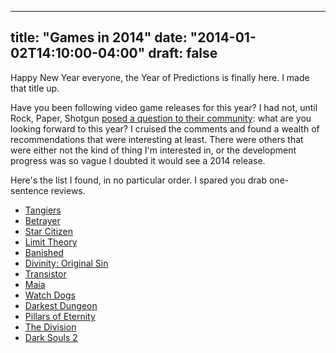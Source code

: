 
---
title: "Games in 2014"
date: "2014-01-02T14:10:00-04:00"
draft: false
---

Happy New Year everyone, the Year of Predictions is finally here. I made that title up.

Have you been following video game releases for this year? I had not, until Rock, Paper, Shotgun [posed a question to their community](http://www.rockpapershotgun.com/2014/01/01/happy-new-2014-readers/): what are you looking forward to this year? I cruised the comments and found a wealth of recommendations that were interesting at least. There were others that were either not the kind of thing I'm interested in, or the development progress was so vague I doubted it would see a 2014 release.

Here's the list I found, in no particular order. I spared you drab one-sentence reviews.
<ul>
  <li><a href="http://tangiersgame.com/about/">Tangiers</a></li>
  <li><a href="http://www.blackpowdergames.com/">Betrayer</a></li>
  <li><a href="https://robertsspaceindustries.com/about-the-game">Star Citizen</a></li>
  <li><a href="http://ltheory.com/index.html">Limit Theory</a></li>
  <li><a href="http://www.shiningrocksoftware.com/?page_id=680">Banished</a></li>
  <li><a href="http://www.divinityoriginalsin.com/index.php">Divinity: Original Sin</a></li>
  <li><a href="http://supergiantgames.com/index.php/2013/06/transistor-faq/">Transistor</a></li>
  <li><a href="http://maiagame.com/index.php">Maia</a></li>
  <li><a href="http://watchdogs.ubi.com/watchdogs/en-us/home/index.aspx">Watch Dogs</a></li>
  <li><a href="http://darkestdungeon.com/">Darkest Dungeon</a></li>
  <li><a href="http://eternity.obsidian.net/game">Pillars of Eternity</a></li>
  <li><a href="http://tomclancy-thedivision.ubi.com/game/en-US/home/">The Division</a></li>
  <li><a href="http://www.darksoulsii.com/us/">Dark Souls 2</a></li>
</ul>
